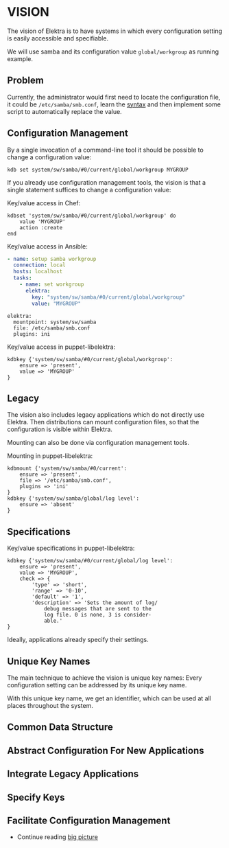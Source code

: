# VISION

The vision of Elektra is to have
systems in which every configuration
setting is easily accessible and specifiable.

We will use samba and its configuration value
`global/workgroup` as running example.

## Problem

Currently, the administrator would first need to
locate the configuration file, it could be
`/etc/samba/smb.conf`, learn the
[syntax](https://www.samba.org/samba/docs/current/man-html/smb.conf.5.html)
and then implement some script to automatically
replace the value.

## Configuration Management

By a single invocation of a command-line tool
it should be possible to change a configuration
value:

`kdb set system/sw/samba/#0/current/global/workgroup MYGROUP`

If you already use configuration management tools,
the vision is that a single statement suffices to
change a configuration value:

Key/value access in Chef:

```
kdbset 'system/sw/samba/#0/current/global/workgroup' do
	value 'MYGROUP'
	action :create
end
```

Key/value access in Ansible:

```yaml
- name: setup samba workgroup
  connection: local
  hosts: localhost
  tasks:
    - name: set workgroup
      elektra:
        key: "system/sw/samba/#0/current/global/workgroup"
        value: "MYGROUP"
```

    elektra:
      mountpoint: system/sw/samba
      file: /etc/samba/smb.conf
      plugins: ini

Key/value access in puppet-libelektra:

```
kdbkey {'system/sw/samba/#0/current/global/workgroup':
	ensure => 'present',
	value => 'MYGROUP'
}
```

## Legacy

The vision also includes legacy applications which do
not directly use Elektra. Then distributions can mount
configuration files, so that the configuration is
visible within Elektra.

Mounting can also be done via configuration management
tools.

Mounting in puppet-libelektra:

```
kdbmount {'system/sw/samba/#0/current':
	ensure => 'present',
	file => '/etc/samba/smb.conf',
	plugins => 'ini'
}
kdbkey {'system/sw/samba/global/log level':
	ensure => 'absent'
}
```

## Specifications

Key/value specifications in puppet-libelektra:

```
kdbkey {'system/sw/samba/#0/current/global/log level':
	ensure => 'present',
	value => 'MYGROUP',
	check => {
		'type' => 'short',
		'range' => '0-10',
		'default' => '1',
		'description' => 'Sets the amount of log/
			debug messages that are sent to the
			log file. 0 is none, 3 is consider-
			able.'
}
```

Ideally, applications already specify their settings.

## Unique Key Names

The main technique to achieve the vision is
unique key names: Every configuration setting
can be addressed by its unique key name.

With this unique key name, we get an identifier,
which can be used at all places throughout the
system.

## Common Data Structure

## Abstract Configuration For New Applications

## Integrate Legacy Applications

## Specify Keys

## Facilitate Configuration Management

- Continue reading [big picture](BIGPICTURE.md)
